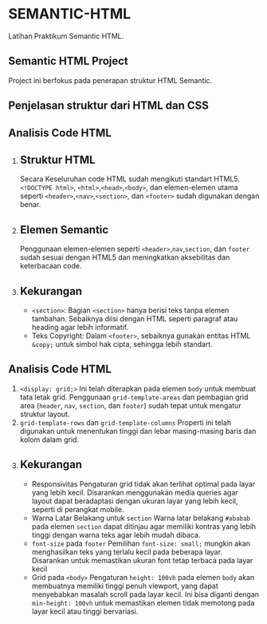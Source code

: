 # SEMANTIC-HTML 
Latihan Praktikum Semantic HTML.

## Semantic HTML Project ##
Project ini berfokus pada penerapan struktur HTML Semantic.

## Penjelasan struktur dari HTML dan CSS ##

## Analisis Code HTML ##
1. ## Struktur HTML ##
   Secara Keseluruhan code HTML sudah mengikuti standart HTML5. `<!DOCTYPE html>`, `<html>`,`<head>`,`<body>`, dan elemen-elemen utama seperti `<header>`,`<nav>`,`<section>`, dan `<footer>` sudah digunakan dengan benar.
2. ## Elemen Semantic ##
   Penggunaan elemen-elemen seperti `<header>`,`nav`,`section`, dan `footer` sudah sesuai dengan HTML5 dan meningkatkan aksebilitas dan keterbacaan code.
3. ## Kekurangan ##
   * `<section>`: Bagian `<section>` hanya berisi teks tanpa elemen tambahan. Sebaiknya diisi dengan HTML seperti paragraf atau heading agar lebih informatif.
   * Teks Copyright: Dalam `<footer>`, sebaiknya gunakan entitas HTML `&copy;` untuk simbol hak cipta, sehingga lebih standart.
  
## Analisis Code HTML ##
1. `<display: grid;>`
   Ini telah diterapkan pada elemen `body` untuk membuat tata letak grid. Penggunaan `grid-template-areas` dan pembagian grid area (`header`, `nav`, `section`, dan `footer`) sudah tepat untuk mengatur struktur layout.
2. `grid-template-rows` dan `grid-template-columns`
   Properti ini telah digunakan untuk menentukan tinggi dan lebar masing-masing baris dan kolom dalam grid.
3. ## Kekurangan ##
   * Responsivitas
   Pengaturan grid tidak akan terlihat optimal pada layar yang lebih kecil. Disarankan menggunakan media queries agar layout dapat beradaptasi dengan ukuran layar yang lebih kecil, seperti di perangkat mobile.
   * Warna Latar Belakang untuk `section`
     Warna latar belakang `#ababab` pada elemen `section` dapat ditinjau agar memiliki kontras yang lebih tinggi dengan warna teks agar lebih mudah dibaca.
   * `font-size` pada `footer`
     Pemilihan `font-size: small;` mungkin akan menghasilkan teks yang terlalu kecil pada beberapa layar. Disarankan untuk memastikan ukuran font tetap terbaca pada layar kecil
   * Grid pada `<body>`
     Pengaturan `height: 100vh` pada elemen `body` akan membuatnya memiliki tinggi penuh viewport, yang dapat menyebabkan masalah scroll pada layar kecil. Ini bisa diganti dengan `min-height: 100vh` untuk memastikan elemen tidak memotong pada layar kecil atau tinggi bervariasi.
